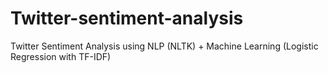 # Twitter-sentiment-analysis
Twitter Sentiment Analysis using NLP (NLTK) + Machine Learning (Logistic Regression with TF-IDF)
